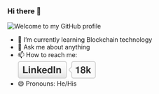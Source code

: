 ### Hi there 👋

<!--
**cawizca/cawizca** is a ✨ _special_ ✨ repository because its `README.md` (this file) appears on your GitHub profile.

Here are some ideas to get you started:
-->
![Welcome to my GitHub profile](https://user-images.githubusercontent.com/53808853/181925509-0bd09ff9-78a0-4189-a3c6-7741e277feb4.png)
- 🌱 I’m currently learning Blockchain technology 
- 💬 Ask me about anything
- 📫 How to reach me: <br /> <a href="https://www.linkedin.com/in/kavishka-gardiarachchi-4816041b8"><img src="https://raw.githubusercontent.com/terrytangyuan/terrytangyuan/master/imgs/linkedin.svg" alt="LinkedIn"></a>
- 😄 Pronouns: He/His
<!-- - ⚡ Fun fact: ... -->
<!-- 
- 🔭 I’m currently working on BlockStars
- 👯 I’m looking to collaborate on ...
- 🤔 I’m looking for help with ... 
-->

